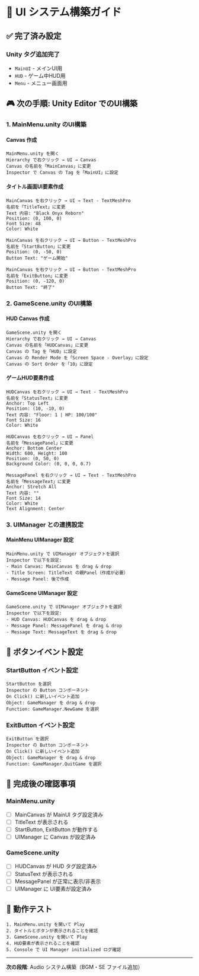 # 🎨 UI システム構築ガイド

## ✅ 完了済み設定

### Unity タグ追加完了
- `MainUI` - メインUI用
- `HUD` - ゲーム中HUD用  
- `Menu` - メニュー画面用

## 🎮 次の手順: Unity Editor でのUI構築

### 1. MainMenu.unity のUI構築

#### Canvas 作成
```
MainMenu.unity を開く
Hierarchy で右クリック → UI → Canvas
Canvas の名前を「MainCanvas」に変更
Inspector で Canvas の Tag を「MainUI」に設定
```

#### タイトル画面UI要素作成
```
MainCanvas を右クリック → UI → Text - TextMeshPro
名前を「TitleText」に変更
Text 内容: "Black Onyx Reborn"
Position: (0, 100, 0)
Font Size: 48
Color: White

MainCanvas を右クリック → UI → Button - TextMeshPro  
名前を「StartButton」に変更
Position: (0, -50, 0)
Button Text: "ゲーム開始"

MainCanvas を右クリック → UI → Button - TextMeshPro
名前を「ExitButton」に変更
Position: (0, -120, 0)
Button Text: "終了"
```

### 2. GameScene.unity のUI構築

#### HUD Canvas 作成
```
GameScene.unity を開く
Hierarchy で右クリック → UI → Canvas
Canvas の名前を「HUDCanvas」に変更
Canvas の Tag を「HUD」に設定
Canvas の Render Mode を「Screen Space - Overlay」に設定
Canvas の Sort Order を「10」に設定
```

#### ゲームHUD要素作成
```
HUDCanvas を右クリック → UI → Text - TextMeshPro
名前を「StatusText」に変更
Anchor: Top Left
Position: (10, -10, 0)
Text 内容: "Floor: 1 | HP: 100/100"
Font Size: 16
Color: White

HUDCanvas を右クリック → UI → Panel
名前を「MessagePanel」に変更
Anchor: Bottom Center
Width: 600, Height: 100
Position: (0, 50, 0)
Background Color: (0, 0, 0, 0.7)

MessagePanel を右クリック → UI → Text - TextMeshPro
名前を「MessageText」に変更
Anchor: Stretch All
Text 内容: ""
Font Size: 14
Color: White
Text Alignment: Center
```

### 3. UIManager との連携設定

#### MainMenu UIManager 設定
```
MainMenu.unity で UIManager オブジェクトを選択
Inspector で以下を設定:
- Main Canvas: MainCanvas を drag & drop
- Title Screen: TitleText の親Panel（作成が必要）
- Message Panel: 後で作成
```

#### GameScene UIManager 設定
```
GameScene.unity で UIManager オブジェクトを選択
Inspector で以下を設定:
- HUD Canvas: HUDCanvas を drag & drop
- Message Panel: MessagePanel を drag & drop
- Message Text: MessageText を drag & drop
```

## 🔧 ボタンイベント設定

### StartButton イベント設定
```
StartButton を選択
Inspector の Button コンポーネント
On Click() に新しいイベント追加
Object: GameManager を drag & drop
Function: GameManager.NewGame を選択
```

### ExitButton イベント設定
```
ExitButton を選択
Inspector の Button コンポーネント
On Click() に新しいイベント追加
Object: GameManager を drag & drop
Function: GameManager.QuitGame を選択
```

## 🎯 完成後の確認事項

### MainMenu.unity
- [ ] MainCanvas が MainUI タグ設定済み
- [ ] TitleText が表示される
- [ ] StartButton, ExitButton が動作する
- [ ] UIManager に Canvas が設定済み

### GameScene.unity  
- [ ] HUDCanvas が HUD タグ設定済み
- [ ] StatusText が表示される
- [ ] MessagePanel が正常に表示/非表示
- [ ] UIManager に UI要素が設定済み

## 🚀 動作テスト

```
1. MainMenu.unity を開いて Play
2. タイトルとボタンが表示されることを確認
3. GameScene.unity を開いて Play
4. HUD要素が表示されることを確認
5. Console で UI Manager initialized ログ確認
```

---

**次の段階**: Audio システム構築（BGM・SE ファイル追加）
